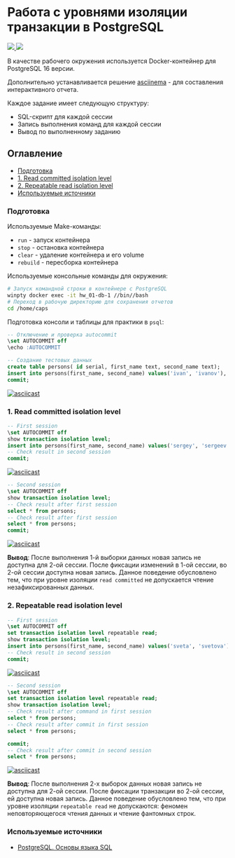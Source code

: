 # Работа с уровнями изоляции транзакции в PostgreSQL

<p align="left">
    <a href="https://www.docker.com/" target="blank">
        <img src="https://img.shields.io/badge/docker-%230db7ed.svg?style=for-the-badge&logo=docker&logoColor=white" />
    </a>
    <a href="https://www.postgresql.org/" target="blank">
        <img src="https://img.shields.io/badge/postgres-%23316192.svg?style=for-the-badge&logo=postgresql&logoColor=white"/>
    </a>
</p>

В качестве рабочего окружения используется Docker-контейнер для PostgreSQL 16 версии.

Дополнительно устанавливается решение [asciinema](https://asciinema.org/) - для составления интерактивного отчета.

Каждое задание имеет следующую структуру:
 * SQL-скрипт для каждой сессии
 * Запись выполнения команд для каждой сессии
 * Вывод по выполненному заданию

## Оглавление
- [Подготовка](#подготовка)
- [1. Read committed isolation level](#1-read-committed-isolation-level)
- [2. Repeatable read isolation level](#2-repeatable-read-isolation-level)
- [Используемые источники](#используемые-источники)

### Подготовка

Используемые Make-команды:
* `run` - запуск контейнера
* `stop` - остановка контейнера
* `clear` - удаление контейнера и его volume
* `rebuild` - пересборка контейнера

Используемые консольные команды для окружения:
```bash
# Запуск командной строки в контейнере с PostgreSQL
winpty docker exec -it hw_01-db-1 //bin//bash
# Переход в рабочую директорию для сохранения отчетов
cd /home/caps
```

Подготовка консоли и таблицы для практики в `psql`:
```sql
-- Отключение и проверка autocommit
\set AUTOCOMMIT off
\echo :AUTOCOMMIT

-- Создание тестовых данных
create table persons( id serial, first_name text, second_name text);
insert into persons(first_name, second_name) values('ivan', 'ivanov'), ('petr', 'petrov');
commit;
```

[![asciicast](https://asciinema.org/a/QtfoMxhQbfVRXK0QXotWg3fqr.svg)](https://asciinema.org/a/QtfoMxhQbfVRXK0QXotWg3fqr)

### 1. Read committed isolation level

```sql
-- First session
\set AUTOCOMMIT off
show transaction isolation level;
insert into persons(first_name, second_name) values('sergey', 'sergeev');
-- Check result in second session
commit;
```

[![asciicast](https://asciinema.org/a/ZxobUp1Pxh0xNHs4G58uhf4Pz.svg)](https://asciinema.org/a/ZxobUp1Pxh0xNHs4G58uhf4Pz)

```sql
-- Second session
\set AUTOCOMMIT off
show transaction isolation level;
-- Check result after first session
select * from persons;
-- Check result after first session
select * from persons;
commit;
```

[![asciicast](https://asciinema.org/a/GnSJhX3Ne9J8HBAnfPi1Tkgr1.svg)](https://asciinema.org/a/GnSJhX3Ne9J8HBAnfPi1Tkgr1)

**Вывод**: После выполнения 1-й выборки данных новая запись не доступна для 2-ой сессии. После фиксации изменений в 1-ой сессии, во 2-ой сессии доступна новая запись. Данное поведение обусловлено тем, что при уровне изоляции `read committed` не допускается чтение незафиксированных данных.

### 2. Repeatable read isolation level

```sql
-- First session
\set AUTOCOMMIT off
set transaction isolation level repeatable read;
show transaction isolation level;
insert into persons(first_name, second_name) values('sveta', 'svetova');
-- Check result in second session
commit;
```

[![asciicast](https://asciinema.org/a/pC6F0VRQXKzWV1Tk1fu1WpXeh.svg)](https://asciinema.org/a/pC6F0VRQXKzWV1Tk1fu1WpXeh)

```sql
-- Second session
\set AUTOCOMMIT off
set transaction isolation level repeatable read;
show transaction isolation level;
-- Check result after command in first session
select * from persons;
-- Check result after commit in first session
select * from persons;

commit;
-- Check result after commit in second session
select * from persons;
```

[![asciicast](https://asciinema.org/a/tTFPu7uLyMXthTIfy1gA2ZkEI.svg)](https://asciinema.org/a/tTFPu7uLyMXthTIfy1gA2ZkEI)

**Вывод**: После выполнения 2-х выборок данных новая запись не доступна для 2-ой сессии. После фиксации транзакции во 2-ой сессии, ей доступна новая запись. Данное поведение обусловлено тем, что при уровне изоляции `repeatable read` не допускаются: феномен неповторяющегося чтения данных и чтение фантомных строк.

### Используемые источники
* [PostgreSQL. Основы языка SQL](https://postgrespro.ru/education/books/sqlprimer)